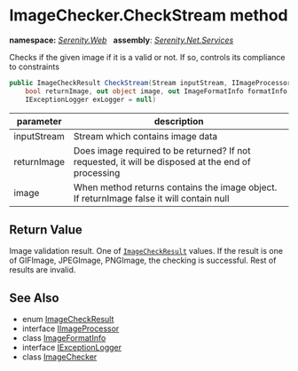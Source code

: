 # ImageChecker.CheckStream method
**namespace:** *[Serenity.Web](../../README.md#serenity.web-namespace)*   **assembly**: *[Serenity.Net.Services](../../README.md)*

Checks if the given image if it is a valid or not. If so, controls its compliance to constraints

```csharp
public ImageCheckResult CheckStream(Stream inputStream, IImageProcessor imageProcessor, 
    bool returnImage, out object image, out ImageFormatInfo formatInfo, 
    IExceptionLogger exLogger = null)
```

| parameter | description |
| --- | --- |
| inputStream | Stream which contains image data |
| returnImage | Does image required to be returned? If not requested, it will be disposed at the end of processing |
| image | When method returns contains the image object. If returnImage false it will contain null |

## Return Value

Image validation result. One of [`ImageCheckResult`](../ImageCheckResult.md) values. If the result is one of GIFImage, JPEGImage, PNGImage, the checking is successful. Rest of results are invalid.

## See Also

* enum [ImageCheckResult](../ImageCheckResult.md)
* interface [IImageProcessor](../../global/IImageProcessor.md)
* class [ImageFormatInfo](../ImageFormatInfo.md)
* interface [IExceptionLogger](../Serenity.Net.Core/../../Serenity.Abstractions/IExceptionLogger.md)
* class [ImageChecker](../ImageChecker.md)